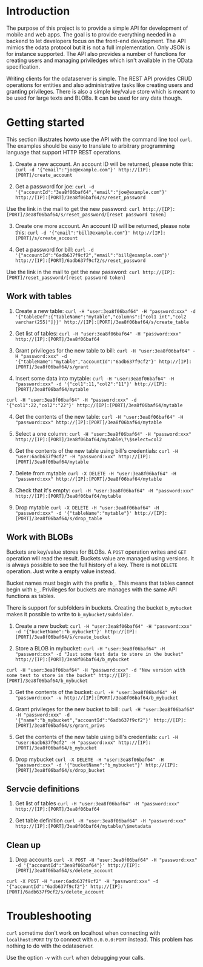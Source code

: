 Introduction
============

The purpose of this project is to provide a simple API for development of mobile
and web apps. The goal is to provide everything needed in a backend to let
developers focus on the front-end development. The API mimics the odata protocol
but it is not a full implementation. Only JSON is for instance supported. The
API also provides a number of functions for creating users and managing
priviledges which isn't available in the OData specification.

Writing clients for the odataserver is simple. The REST API provides CRUD
operations for entities and also administrative tasks like creating users
and granting privileges. There is also a simple key/value store which is meant
to be used for large texts and BLOBs. It can be used for any data though.


Getting started
===============

This section illustrates howto use the API with the command line tool `curl`.
The examples should be easy to translate to arbitrary programming language that
support HTTP REST operations.

1. Create a new account. An account ID will be returned, please note this:
`curl -d '{"email":"joe@example.com"}' http://[IP]:[PORT]/create_account`

2. Get a password for joe:
`curl -d '{"accountId":"3ea8f06baf64","email":"joe@example.com"}' http://[IP]:[PORT]/3ea8f06baf64/s/reset_password`

Use the link in the mail to get the new password:
`curl http://[IP]:[PORT]/3ea8f06baf64/s/reset_password/[reset password token]`


3. Create one more account. An account ID will be returned, please note this:
`curl -d '{"email":"bill@example.com"}' http://[IP]:[PORT]/s/create_account`

4. Get a password for bill:
`curl -d '{"accountId":"6adb637f9cf2","email":"bill@example.com"}' http://[IP]:[PORT]/6adb637f9cf2/s/reset_password`

Use the link in the mail to get the new password:
`curl http://[IP]:[PORT]/reset_password/[reset password token]`


Work with tables
----------------

1. Create a new table:
`curl -H "user:3ea8f06baf64" -H "password:xxx" -d '{"tableDef":{"tableName":"mytable","columns":["col1 int","col2 varchar(255)"]}}' http://[IP]:[PORT]/3ea8f06baf64/s/create_table`

1. Get list of tables:
`curl -H "user:3ea8f06baf64" -H "password:xxx" http://[IP]:[PORT]/3ea8f06baf64`

2. Grant privileges for the new table to bill:
`curl -H "user:3ea8f06baf64" -H "password:xxx" -d '{"tableName":"mytable","accountId":"6adb637f9cf2"}' http://[IP]:[PORT]/3ea8f06baf64/s/grant`

3. Insert some data into mytable:
`curl -H "user:3ea8f06baf64" -H "password:xxx" -d '{"col1":11,"col2":"11"}' http://[IP]:[PORT]/3ea8f06baf64/mytable`

`curl -H "user:3ea8f06baf64" -H "password:xxx" -d '{"col1":22,"col2":"22"}' http://[IP]:[PORT]/3ea8f06baf64/mytable`

4. Get the contents of the new table:
`curl -H "user:3ea8f06baf64" -H "password:xxx" http://[IP]:[PORT]/3ea8f06baf64/mytable`

5. Select a one column:
`curl -H "user:3ea8f06baf64" -H "password:xxx" http://[IP]:[PORT]/3ea8f06baf64/mytable\?\$select=col2`

6. Get the contents of the new table using bill's credentials:
`curl -H "user:6adb637f9cf2" -H "password:xxx" http://[IP]:[PORT]/3ea8f06baf64/mytable`

7. Delete from mytable
`curl -X DELETE -H "user:3ea8f06baf64" -H "password:xxx" http://[IP]:[PORT]/3ea8f06baf64/mytable`

8. Check that it's empty:
`curl -H "user:3ea8f06baf64" -H "password:xxx" http://[IP]:[PORT]/3ea8f06baf64/mytable`

9. Drop mytable
`curl -X DELETE -H "user:3ea8f06baf64" -H "password:xxx" -d '{"tableName":"mytable"}' http://[IP]:[PORT]/3ea8f06baf64/s/drop_table`



Work with BLOBs
---------------

Buckets are key/value stores for BLOBs. A `POST` operation writes and `GET`
operation will read the result. Buckets value are managed using versions. It is
always possible to see the full history of a key. There is not `DELETE`
operation. Just write a empty value instead.

Bucket names must begin with the prefix `b_`. This means that tables cannot
begin with `b_`. Privileges for buckets are manages with the same API functions
as tables.

There is support for subfolders in buckets. Creating the bucket `b_mybucket`
makes it possible to write to `b_mybucket/subfolder`.

1. Create a new bucket:
`curl -H "user:3ea8f06baf64" -H "password:xxx" -d '{"bucketName":"b_mybucket"}' http://[IP]:[PORT]/3ea8f06baf64/s/create_bucket`

2. Store a BLOB in mybucket:
`curl -H "user:3ea8f06baf64" -H "password:xxx" -d "Just some test data to store in the bucket" http://[IP]:[PORT]/3ea8f06baf64/b_mybucket`

`curl -H "user:3ea8f06baf64" -H "password:xxx" -d "New version with some test to store in the bucket" http://[IP]:[PORT]/3ea8f06baf64/b_mybucket`

3. Get the contents of the bucket:
`curl -H "user:3ea8f06baf64" -H "password:xxx" -v http://[IP]:[PORT]/3ea8f06baf64/b_mybucket`

4. Grant privileges for the new bucket to bill:
`curl -H "user:3ea8f06baf64" -H "password:xxx" -d '{"name":"b_mybucket","accountId":"6adb637f9cf2"}' http://[IP]:[PORT]/3ea8f06baf64/s/grant_privs`

5. Get the contents of the new table using bill's credentials:
`curl -H "user:6adb637f9cf2" -H "password:xxx" http://[IP]:[PORT]/3ea8f06baf64/b_mybucket`

6. Drop mybucket
`curl -X DELETE -H "user:3ea8f06baf64" -H "password:xxx" -d '{"bucketName":"b_mybucket"}' http://[IP]:[PORT]/3ea8f06baf64/s/drop_bucket`


Servcie definitions
-------------------


1. Get list of tables
`curl -H "user:3ea8f06baf64" -H "password:xxx" http://[IP]:[PORT]/3ea8f06baf64`

2. Get table definition
`curl -H "user:3ea8f06baf64" -H "password:xxx" http://[IP]:[PORT]/3ea8f06baf64/mytable/\$metadata`


Clean up
---------

1. Drop accounts
`curl -X POST -H "user:3ea8f06baf64" -H "password:xxx" -d '{"accountId":"3ea8f06baf64"}' http://[IP]:[PORT]/3ea8f06baf64/s/delete_account`

`curl -X POST -H "user:6adb637f9cf2" -H "password:xxx" -d '{"accountId":"6adb637f9cf2"}' http://[IP]:[PORT]/6adb637f9cf2/s/delete_account`




Troubleshooting
===============

`curl` sometime don't work on localhost when connecting with `localhost:PORT` try to
connect with `0.0.0.0:PORT` instead. This problem has nothing to do with
the odataserver.

Use the option `-v` with `curl` when debugging your calls.
